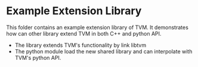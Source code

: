 Example Extension Library
=========================
This folder contains an example extension library of TVM.
It demonstrates how can other library extend TVM in both C++ and python API.

- The library extends TVM's functionality by link libtvm
- The python module load the new shared library and can interpolate with TVM's python API.
